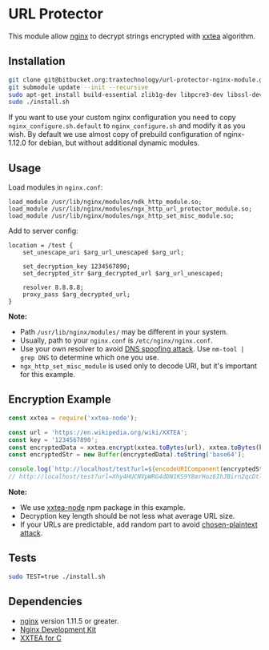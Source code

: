 # URL Protector

This module allow [nginx](https://www.nginx.com/) to decrypt strings encrypted with [xxtea](https://en.wikipedia.org/wiki/XXTEA) algorithm.

## Installation

```bash
git clone git@bitbucket.org:traxtechnology/url-protector-nginx-module.git
git submodule update --init --recursive
sudo apt-get install build-essential zlib1g-dev libpcre3-dev libssl-dev libxslt1-dev libxml2-dev libgd2-xpm-dev libgeoip-dev libgoogle-perftools-dev libperl-dev
sudo ./install.sh
```

If you want to use your custom nginx configuration you need to copy `nginx_configure.sh.default` to `nginx_configure.sh` and modify it as you wish. By default we use almost copy of prebuild configuration of nginx-1.12.0 for debian, but without additional dynamic modules.

## Usage

Load modules in `nginx.conf`:

```
load_module /usr/lib/nginx/modules/ndk_http_module.so;
load_module /usr/lib/nginx/modules/ngx_http_url_protector_module.so;
load_module /usr/lib/nginx/modules/ngx_http_set_misc_module.so;
```

Add to server config:

```
location = /test {
    set_unescape_uri $arg_url_unescaped $arg_url;

    set_decryption_key 1234567890;
    set_decrypted_str $arg_decrypted_url $arg_url_unescaped;

    resolver 8.8.8.8;
    proxy_pass $arg_decrypted_url;
}
```

__Note:__ 

- Path `/usr/lib/nginx/modules/` may be different in your system.
- Usually, path to your `nginx.conf` is `/etc/nginx/nginx.conf`.
- Use your own resolver to avoid [DNS spoofing attack](http://blog.zorinaq.com/nginx-resolver-vulns/#attack-scenarios). Use `nm-tool | grep DNS` to determine which one you use.
- `ngx_http_set_misc_module` is used only to decode URI, but it's important for this example.

## Encryption Example

```javascript
const xxtea = require('xxtea-node');

const url = 'https://en.wikipedia.org/wiki/XXTEA';
const key = '1234567890';
const encryptedData = xxtea.encrypt(xxtea.toBytes(url), xxtea.toBytes(key));
const encryptedStr = new Buffer(encryptedData).toString('base64');

console.log(`http://localhost/test?url=${encodeURIComponent(encryptedStr)}`);
// http://localhost/test?url=Xhy4HUCNVpWRG4dDN1KS9Y8mrHoz6IhJBirn2qcDtl9lBGz6OiFwgA%3D%3D
```

__Note:__

- We use [xxtea-node](https://www.npmjs.com/package/xxtea-node) npm package in this example.
- Decryption key length should be not less what average URL size.
- If your URLs are predictable, add random part to avoid [chosen-plaintext attack](https://en.wikipedia.org/wiki/Chosen-plaintext_attack).

## Tests

```bash
sudo TEST=true ./install.sh
```

## Dependencies

- [nginx](https://www.nginx.com/) version 1.11.5 or greater.
- [Nginx Development Kit](https://github.com/simpl/ngx_devel_kit)
- [XXTEA for C](https://github.com/xxtea/xxtea-c)

